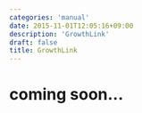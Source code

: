 ```yaml
---
categories: 'manual'
date: 2015-11-01T12:05:16+09:00
description: 'GrowthLink'
draft: false
title: GrowthLink
---
```


# coming soon...

<!--more-->
